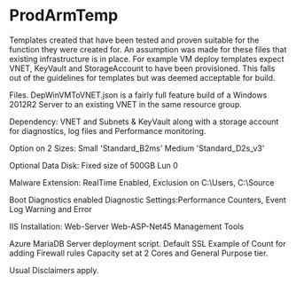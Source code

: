 # ProdArmTemp
Templates created that have been tested and proven suitable for the function they were created for.  An assumption was made for these files that existing infrastructure is in place. For example VM deploy templates expect VNET, KeyVault and StorageAccount to have been provisioned.  This falls out of the guidelines for templates but was deemed acceptable for build.


Files.
DepWinVMToVNET.json is a fairly full feature build of a Windows 2012R2 Server to an existing VNET in the same resource group.  

Dependency: VNET and Subnets & KeyVault along with a storage account for diagnostics, log files and Performance monitoring.
  
  Option on 2 Sizes:
    Small 'Standard_B2ms'
    Medium 'Standard_D2s_v3'
  
  Optional Data Disk:
    Fixed size of 500GB
    Lun 0 
    
  Malware Extension:
    RealTime Enabled,
    Exclusion on C:\Users, C:\Source
 
 Boot Diagnostics enabled
 Diagnostic Settings:Performance Counters, Event Log Warning and Error
 
 IIS Installation:
  Web-Server
  Web-ASP-Net45
  Management Tools
 
  
  Azure MariaDB Server deployment script.
  Default SSL
  Example of Count for adding Firewall rules
  Capacity set at 2 Cores and General Purpose tier.  

Usual Disclaimers apply.
